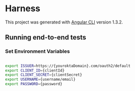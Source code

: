 # Harness

This project was generated with [Angular CLI](https://github.com/angular/angular-cli) version 1.3.2.

## Running end-to-end tests

### Set Environment Variables

```bash

export ISSUER=https://{youroktaDomain}.com/oauth2/default
export CLIENT_ID={clientId}
export CLIENT_SECRET={clientSecret}
export USERNAME={username/email}
export PASSWORD={password}

```
